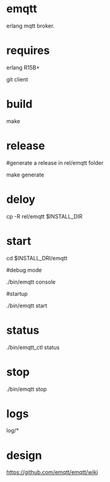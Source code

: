 emqtt
=====

erlang mqtt broker.

requires
========

erlang R15B+ 

git client

build
=======

make

release
=======

#generate a release in rel/emqtt folder

make generate

deloy
=====

cp -R rel/emqtt $INSTALL_DIR

start
======

cd $INSTALL_DRI/emqtt

#debug mode

./bin/emqtt console

#startup 

./bin/emqtt start

status
======

./bin/emqtt_ctl status

stop
====

./bin/emqtt stop

logs
====

log/*


design
=====

https://github.com/emqtt/emqtt/wiki
